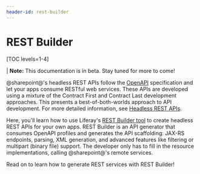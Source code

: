 ```yaml
---
header-id: rest-builder
---
```


# REST Builder

[TOC levels=1-4]

| **Note:** This documentation is in beta. Stay tuned for more to come! 

@sharepoint@'s headless REST APIs follow the 
[OpenAPI](https://swagger.io/docs/specification/about/) 
specification and let your apps consume RESTful web services. These APIs are 
developed using a mixture of the Contract First and Contract Last development 
approaches. This presents a best-of-both-worlds approach to API development. For 
more detailed information, see 
[Headless REST APIs](/docs/7-2/frameworks/-/knowledge_base/f/headless-rest-apis). 

Here, you'll learn how to use Liferay's 
[REST Builder tool](https://github.com/liferay/liferay-portal/tree/master/modules/util/portal-tools-rest-builder) 
to create headless REST APIs for your own apps. REST Builder is an API generator 
that consumes OpenAPI profiles and generates the API scaffolding: JAX-RS 
endpoints, parsing, XML generation, and advanced features like filtering or 
multipart (binary file) support. The developer only has to fill in the resource 
implementations, calling @sharepoint@'s remote services. 

Read on to learn how to generate REST services with REST Builder! 

